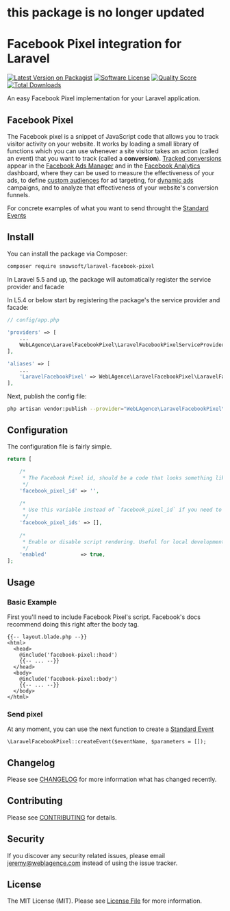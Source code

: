 # this package is no longer updated

# Facebook Pixel integration for Laravel

[![Latest Version on Packagist](https://img.shields.io/packagist/v/weblagence/laravel-facebook-pixel.svg?style=flat-square)](https://packagist.org/packages/weblagence/laravel-facebook-pixel)
[![Software License](https://img.shields.io/badge/license-MIT-brightgreen.svg?style=flat-square)](LICENSE.md)
[![Quality Score](https://img.shields.io/scrutinizer/g/weblagence/laravel-facebook-pixel.svg?style=flat-square)](https://scrutinizer-ci.com/g/weblagence/laravel-facebook-pixel)
[![Total Downloads](https://img.shields.io/packagist/dt/weblagence/laravel-facebook-pixel.svg?style=flat-square)](https://packagist.org/packages/weblagence/laravel-facebook-pixel)

An easy Facebook Pixel implementation for your Laravel application.

## Facebook Pixel

The Facebook pixel is a snippet of JavaScript code that allows you to track visitor activity on your website. It works by loading a small library of functions which you can use whenever a site visitor takes an action (called an event) that you want to track (called a **conversion**). [Tracked conversions](https://developers.facebook.com/docs/facebook-pixel/implementation/conversion-tracking) appear in the [Facebook Ads Manager](https://www.facebook.com/adsmanager) and in the [Facebook Analytics](https://business.facebook.com/analytics) dashboard, where they can be used to measure the effectiveness of your ads, to define [custom audiences](https://developers.facebook.com/docs/facebook-pixel/implementation/custom-audiences) for ad targeting, for [dynamic ads](https://developers.facebook.com/docs/facebook-pixel/implementation/dynamic-ads) campaigns, and to analyze that effectiveness of your website's conversion funnels.

For concrete examples of what you want to send throught the [Standard Events](https://developers.facebook.com/docs/facebook-pixel/reference#events)

## Install

You can install the package via Composer:

```bash
composer require snowsoft/laravel-facebook-pixel
```

In Laravel 5.5 and up, the package will automatically register the service provider and facade

In L5.4 or below start by registering the package's the service provider and facade:

```php
// config/app.php

'providers' => [
    ...
    WebLAgence\LaravelFacebookPixel\LaravelFacebookPixelServiceProvider::class,
],

'aliases' => [
    ...
    'LaravelFacebookPixel' => WebLAgence\LaravelFacebookPixel\LaravelFacebookPixelFacade::class,
],
```

Next, publish the config file:

```bash
php artisan vendor:publish --provider="WebLAgence\LaravelFacebookPixel\LaravelFacebookPixelServiceProvider"
```

## Configuration

The configuration file is fairly simple.

```php
return [

    /*
     * The Facebook Pixel id, should be a code that looks something like "XXXXXXXXXXXXXXXX".
     */
    'facebook_pixel_id' => '',
   
    /*
     * Use this variable instead of `facebook_pixel_id` if you need to use multiple facebook pixels
     */
    'facebook_pixel_ids' => [],
    
    /*
     * Enable or disable script rendering. Useful for local development.
     */
    'enabled'           => true,
];

```

## Usage

### Basic Example

First you'll need to include Facebook Pixel's script. Facebook's docs recommend doing this right after the body tag.

```
{{-- layout.blade.php --}}
<html>
  <head>
    @include('facebook-pixel::head')
    {{-- ... --}}
  </head>
  <body>
    @include('facebook-pixel::body')
    {{-- ... --}}
  </body>
</html>
```

### Send pixel

At any moment, you can use the next function to create a [Standard Event](https://developers.facebook.com/docs/facebook-pixel/reference#events)

```
\LaravelFacebookPixel::createEvent($eventName, $parameters = []);
```

## Changelog

Please see [CHANGELOG](CHANGELOG.md) for more information what has changed recently.

## Contributing

Please see [CONTRIBUTING](CONTRIBUTING.md) for details.

## Security

If you discover any security related issues, please email jeremy@weblagence.com instead of using the issue tracker.

## License

The MIT License (MIT). Please see [License File](LICENSE.md) for more information.
